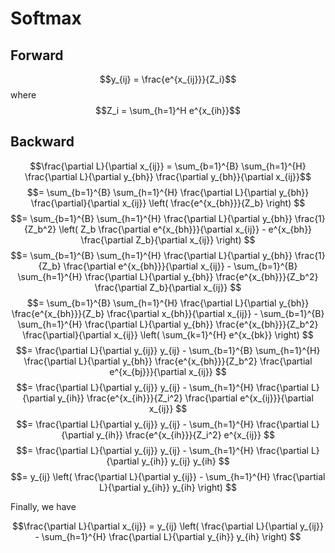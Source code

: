 # Softmax

## Forward
$$y_{ij} = \frac{e^{x_{ij}}}{Z_i}$$
where
$$Z_i = \sum_{h=1}^H e^{x_{ih}}$$

## Backward
$$\frac{\partial L}{\partial x_{ij}} = \sum_{b=1}^{B} \sum_{h=1}^{H} \frac{\partial L}{\partial y_{bh}} \frac{\partial y_{bh}}{\partial x_{ij}}$$
$$= \sum_{b=1}^{B} \sum_{h=1}^{H} \frac{\partial L}{\partial y_{bh}} \frac{\partial}{\partial x_{ij}} \left( \frac{e^{x_{bh}}}{Z_b} \right) $$
$$= \sum_{b=1}^{B} \sum_{h=1}^{H} \frac{\partial L}{\partial y_{bh}} \frac{1}{Z_b^2} \left( Z_b \frac{\partial e^{x_{bh}}}{\partial x_{ij}} - e^{x_{bh}} \frac{\partial Z_b}{\partial x_{ij}} \right) $$
$$= \sum_{b=1}^{B} \sum_{h=1}^{H} \frac{\partial L}{\partial y_{bh}} \frac{1}{Z_b} \frac{\partial e^{x_{bh}}}{\partial x_{ij}} - \sum_{b=1}^{B} \sum_{h=1}^{H} \frac{\partial L}{\partial y_{bh}} \frac{e^{x_{bh}}}{Z_b^2} \frac{\partial Z_b}{\partial x_{ij}} $$
$$= \sum_{b=1}^{B} \sum_{h=1}^{H} \frac{\partial L}{\partial y_{bh}} \frac{e^{x_{bh}}}{Z_b} \frac{\partial x_{bh}}{\partial x_{ij}} - \sum_{b=1}^{B} \sum_{h=1}^{H} \frac{\partial L}{\partial y_{bh}} \frac{e^{x_{bh}}}{Z_b^2} \frac{\partial}{\partial x_{ij}} \left( \sum_{k=1}^{H} e^{x_{bk}} \right) $$
$$= \frac{\partial L}{\partial y_{ij}} y_{ij} - \sum_{b=1}^{B} \sum_{h=1}^{H} \frac{\partial L}{\partial y_{bh}} \frac{e^{x_{bh}}}{Z_b^2} \frac{\partial e^{x_{bj}}}{\partial x_{ij}} $$
$$= \frac{\partial L}{\partial y_{ij}} y_{ij} - \sum_{h=1}^{H} \frac{\partial L}{\partial y_{ih}} \frac{e^{x_{ih}}}{Z_i^2} \frac{\partial e^{x_{ij}}}{\partial x_{ij}} $$
$$= \frac{\partial L}{\partial y_{ij}} y_{ij} - \sum_{h=1}^{H} \frac{\partial L}{\partial y_{ih}} \frac{e^{x_{ih}}}{Z_i^2} e^{x_{ij}} $$
$$= \frac{\partial L}{\partial y_{ij}} y_{ij} - \sum_{h=1}^{H} \frac{\partial L}{\partial y_{ih}} y_{ij} y_{ih} $$
$$= y_{ij} \left( \frac{\partial L}{\partial y_{ij}} - \sum_{h=1}^{H} \frac{\partial L}{\partial y_{ih}} y_{ih} \right) $$

Finally, we have

$$\frac{\partial L}{\partial x_{ij}} = y_{ij} \left( \frac{\partial L}{\partial y_{ij}} - \sum_{h=1}^{H} \frac{\partial L}{\partial y_{ih}} y_{ih} \right) $$
